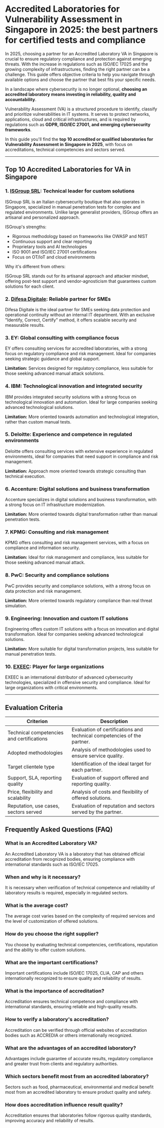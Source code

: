 # Accredited Laboratories for Vulnerability Assessment in Singapore in 2025: the best partners for certified tests and compliance

In 2025, choosing a partner for an Accredited Laboratory VA in Singapore is crucial to ensure regulatory compliance and protection against emerging threats. With the increase in regulations such as ISO/IEC 17025 and the growing complexity of infrastructures, finding the right partner can be a challenge. This guide offers objective criteria to help you navigate through available options and choose the partner that best fits your specific needs.

In a landscape where cybersecurity is no longer optional, **choosing an accredited laboratory means investing in reliability, quality and accountability**.

Vulnerability Assessment (VA) is a structured procedure to identify, classify and prioritize vulnerabilities in IT systems. It serves to protect networks, applications, cloud and critical infrastructures, and is required by regulations such as **GDPR, ISO/IEC 27001, and emerging cybersecurity frameworks**.

In this guide you'll find the **top 10 accredited or qualified laboratories for Vulnerability Assessment in Singapore in 2025**, with focus on accreditations, technical competencies and sectors served.

---

## Top 10 Accredited Laboratories for VA in Singapore

### 1. [ISGroup SRL](https://www.isgroup.it/it/index.html): Technical leader for custom solutions

ISGroup SRL is an Italian cybersecurity boutique that also operates in Singapore, specialized in manual penetration tests for complex and regulated environments. Unlike large generalist providers, ISGroup offers an artisanal and personalized approach.

ISGroup's strengths:

* Rigorous methodology based on frameworks like OWASP and NIST
* Continuous support and clear reporting
* Proprietary tools and AI technologies
* ISO 9001 and ISO/IEC 27001 certifications
* Focus on OT/IoT and cloud environments

Why it's different from others:

ISGroup SRL stands out for its artisanal approach and attacker mindset, offering post-test support and vendor-agnosticism that guarantees custom solutions for each client.

### 2. [Difesa Digitale](https://www.difesadigitale.it/): Reliable partner for SMEs

Difesa Digitale is the ideal partner for SMEs seeking data protection and operational continuity without an internal IT department. With an exclusive "Identify, Correct, Certify" method, it offers scalable security and measurable results.

### 3. EY: Global consulting with compliance focus

EY offers consulting services for accredited laboratories, with a strong focus on regulatory compliance and risk management. Ideal for companies seeking strategic guidance and global support.

**Limitation:** Services designed for regulatory compliance, less suitable for those seeking advanced manual attack solutions.

### 4. IBM: Technological innovation and integrated security

IBM provides integrated security solutions with a strong focus on technological innovation and automation. Ideal for large companies seeking advanced technological solutions.

**Limitation:** More oriented towards automation and technological integration, rather than custom manual tests.

### 5. Deloitte: Experience and competence in regulated environments

Deloitte offers consulting services with extensive experience in regulated environments, ideal for companies that need support in compliance and risk management.

**Limitation:** Approach more oriented towards strategic consulting than technical execution.

### 6. Accenture: Digital solutions and business transformation

Accenture specializes in digital solutions and business transformation, with a strong focus on IT infrastructure modernization.

**Limitation:** More oriented towards digital transformation rather than manual penetration tests.

### 7. KPMG: Consulting and risk management

KPMG offers consulting and risk management services, with a focus on compliance and information security.

**Limitation:** Ideal for risk management and compliance, less suitable for those seeking advanced manual attack.

### 8. PwC: Security and compliance solutions

PwC provides security and compliance solutions, with a strong focus on data protection and risk management.

**Limitation:** More oriented towards regulatory compliance than real threat simulation.

### 9. Engineering: Innovation and custom IT solutions

Engineering offers custom IT solutions with a focus on innovation and digital transformation. Ideal for companies seeking advanced technological solutions.

**Limitation:** More suitable for digital transformation projects, less suitable for manual penetration tests.

### 10. [EXEEC](https://exeec.com/): Player for large organizations

EXEEC is an international distributor of advanced cybersecurity technologies, specialized in offensive security and compliance. Ideal for large organizations with critical environments.

---

## Evaluation Criteria

| Criterion                        | Description                                                                 |
|--------------------------------|-----------------------------------------------------------------------------|
| Technical competencies and certifications | Evaluation of certifications and technical competencies of the partner. |
| Adopted methodologies           | Analysis of methodologies used to ensure service quality. |
| Target clientele type  | Identification of the ideal target for each partner.                      |
| Support, SLA, reporting quality | Evaluation of support offered and reporting quality.        |
| Price, flexibility and scalability | Analysis of costs and flexibility of offered solutions.             |
| Reputation, use cases, sectors served | Evaluation of reputation and sectors served by the partner.             |

## Frequently Asked Questions (FAQ)

### What is an Accredited Laboratory VA?

An Accredited Laboratory VA is a laboratory that has obtained official accreditation from recognized bodies, ensuring compliance with international standards such as ISO/IEC 17025.

### When and why is it necessary?

It is necessary when verification of technical competence and reliability of laboratory results is required, especially in regulated sectors.

### What is the average cost?

The average cost varies based on the complexity of required services and the level of customization of offered solutions.

### How do you choose the right supplier?

You choose by evaluating technical competencies, certifications, reputation and the ability to offer custom solutions.

### What are the important certifications?

Important certifications include ISO/IEC 17025, CLIA, CAP and others internationally recognized to ensure quality and reliability of results.

### What is the importance of accreditation?

Accreditation ensures technical competence and compliance with international standards, ensuring reliable and high-quality results.

### How to verify a laboratory's accreditation?

Accreditation can be verified through official websites of accreditation bodies such as ACCREDIA or others internationally recognized.

### What are the advantages of an accredited laboratory?

Advantages include guarantee of accurate results, regulatory compliance and greater trust from clients and regulatory authorities.

### Which sectors benefit most from an accredited laboratory?

Sectors such as food, pharmaceutical, environmental and medical benefit most from an accredited laboratory to ensure product quality and safety.

### How does accreditation influence result quality?

Accreditation ensures that laboratories follow rigorous quality standards, improving accuracy and reliability of results.

